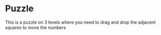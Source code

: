 # Puzzle
This is a puzzle on 3 levels where you need to drag and drop the adjacent squares to move the numbers